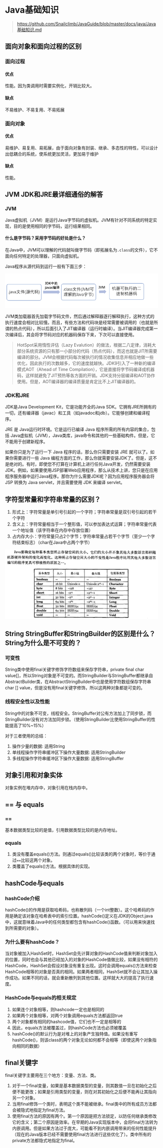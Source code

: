 # Java基础知识

> https://github.com/Snailclimb/JavaGuide/blob/master/docs/java/Java基础知识.md

## 面向对象和面向过程的区别

### 面向过程

#### 优点

性能。因为类调用时需要实例化，开销比较大。

#### 缺点

不易维护、不易复用、不易拓展

### 面向对象

#### 优点

易维护、易复用、易拓展，由于面向对象有封装、继承、多态性的特性，可以设计出低耦合的系统，使系统更加灵活，更加易于维护

#### 缺点

性能。

## JVM JDK和JRE最详细通俗的解答

### JVM

Java虚拟机（JVM）是运行Java字节码的虚拟机。JVM有针对不同系统的特定实现，目的是使用相同的字节码，运行结果相同。

#### 什么是字节码？采用字节码的好处是什么？

在Java中，JVM可以理解的代码就叫做字节码（即拓展名为`.class`的文件），它不面向任何特定的处理器，只面向虚拟机。

Java程序从源代码到运行一般有下面三步：

![Java程序编译执行过程.png](images/Java程序编译执行过程.png)

JVM类加载器首先加载字节码文件，然后通过解释器逐行解释执行，这种方式的执行速度会相对比较慢。而且，有些方法和代码块是经常需要被调用的（也就是所谓的热点代码），所以后面引入了JIT编译器（运行时编译）。当JIT编译器完成第一次编译后，其会将字节码对应的机器码保存下来，下次可以直接使用。

> HotSpot采用惰性评估（Lazy Evalution）的做法，根据二八定律，消耗大部分系统资源的只有那一小部分的代码（热点代码），而这也就是JIT所需要编译的部分。JVM会根据代码每次被执行的情况收集信息并相应地做一些优化，因此执行的次数越多，它的速度就越快。JDK9引入了一种新的编译模式AOT（Ahead of Time Compilation），它是直接将字节码编译成机器码，这样就避免了JIT预热等各方面的开销。JDK支持分层编译和AOT协作使用。但是，AOT编译器的编译质量是肯定比不上JIT编译器的。

### JDK和JRE

JDK是Java Development Kit，它是功能齐全的Java SDK。它拥有JRE所拥有的一切，还有编译器（javac）和工具（如javadoc和jdb）。它能够创建和编译程序。

JRE 是 Java运行时环境。它是运行已编译 Java 程序所需的所有内容的集合，包括 Java虚拟机（JVM），Java类库，java命令和其他的一些基础构件。但是，它不能用于创建新程序。

如果你只是为了运行一下 Java 程序的话，那么你只需要安装 JRE 就可以了。如果你需要进行一些 Java 编程方面的工作，那么你就需要安装JDK了。但是，这不是绝对的。有时，即使您不打算在计算机上进行任何Java开发，仍然需要安装JDK。例如，如果要使用JSP部署Web应用程序，那么从技术上讲，您只是在应用程序服务器中运行Java程序。那你为什么需要JDK呢？因为应用程序服务器会将 JSP 转换为 Java servlet，并且需要使用 JDK 来编译 servlet。

## 字符型常量和字符串常量的区别？

1. 形式上：字符常量是单引号引起的一个字符；字符串常量是双引号引起的若干个字符
1. 含义上：字符常量相当于一个整形值，可以参加表达式运算；字符串常量代表一个地址值（该字符串在内存中存放位置）
1. 占内存大小：字符常量只占2个字节；字符串常量占若干个字节（至少一个字符结束标志）（char在Java中占两个字节）

![Java基本类型所占存储空间大小](images/Java基本类型所占存储空间大小.jpg)

## String StringBuffer和StringBuilder的区别是什么？String为什么是不可变的？

### 可变性

String类中使用final关键字修饰字符数组来保存字符串，private final char value[]，所以String对象是不可变的。而StringBuilder与StringBuffer都继承自AbstractBuilder类，在AbstractStringBuilder中也是使用字符数组保存字符串char [] value，但是没有用final关键字修饰，所以这两种对象都是可变的。

### 线程安全性以及性能

String中的对象不可变，线程安全。StringBuffer对公有方法加上了同步锁，而StringBuilder没有对方法加同步锁。（使用StringBuilder比使用StringBuffer的性能提高了10%~15%）

对于三者使用的总结：

1. 操作少量的数据: 适用String
1. 单线程操作字符串缓冲区下操作大量数据: 适用StringBuilder
1. 多线程操作字符串缓冲区下操作大量数据: 适用StringBuffer

## 对象引用和对象实体

对象实例在堆内存中，对象引用在栈内存中。

## == 与 equals

### ==

基本数据类型比较的是值，引用数据类型比较的是内存地址。

### equals

1. 类没有覆盖equals()方法。则通过equals()比较该类的两个对象时，等价于通过`==`比较这两个对象。
1. 类覆盖了equals()方法。根据具体的实现。

## hashCode与equals

### hashCode介绍

hashCode()的作用是获取哈希码，也称散列码（一个int整数）。这个哈希码的作用是确定该对象在哈希表中的索引位置。hashCode()定义在JDK的Object.java中，这就意味着Java中的任何类型都包含有hashCode()函数。（可以用来快速找到所需要的对象）。

### 为什么要有hashCode？

当对象被加入HashSet时，HashSet会先计算对象的HashCode值来判断对象加入的位置，同时也会与其他已经加入的对象的HashCode值做比较，如果没有相符的HashCode，HashSet会假设对象没有重复出现。这时会调用equals()方法来检查HashCode相等的对象是否真的相同。如果两者相同，HashSet就不会让其加入操作成功。如果不同的话，就会重新散列到其他位置。这样就大大的提高了执行速度。

### HashCode与equals的相关规定

1. 如果连个对象相等，则hashcode一定也是相同的
1. 如果两个对象相等，对两个对象调用equals方法都返回true
1. 两个对象都有相同的hashcode值，它们也不一定是相等的
1. 因此，equals方法被覆盖过，则hashCode方法也必须被覆盖
1. hashCode()的默认行为是对堆上的对象产生独特值。如果没有重写hashCode()，则该class的两个对象无论如何都不会相等（即使这两个对象指向相同的数据）

## final关键字

final关键字主要用在三个地方：变量、方法、类。

1. 对于一个final变量，如果是基本数据类型的变量，则其数值一旦在初始化之后便不能更改；如果是引用类型的变量，则在对其初始化之后便不能再让其指向另一个对象。
1. 当用final修饰一个类时，表明这个类不能被继承。final类中的所有成员方法都会被隐式地指定为final方法。
1. 使用final方法的原因有两个。第一个原因是把方法锁定，以防任何继承类修改它的含义；第二个原因是效率。在早期的Java实现版本中，会将final方法转为内嵌调用。但是如果方法过于庞大，可能看不到内嵌调用带来的任何性能提升（现在的Java版本已经不需要使用final方法进行这些优化了）。类中所有的private方法都隐式地指定为final。